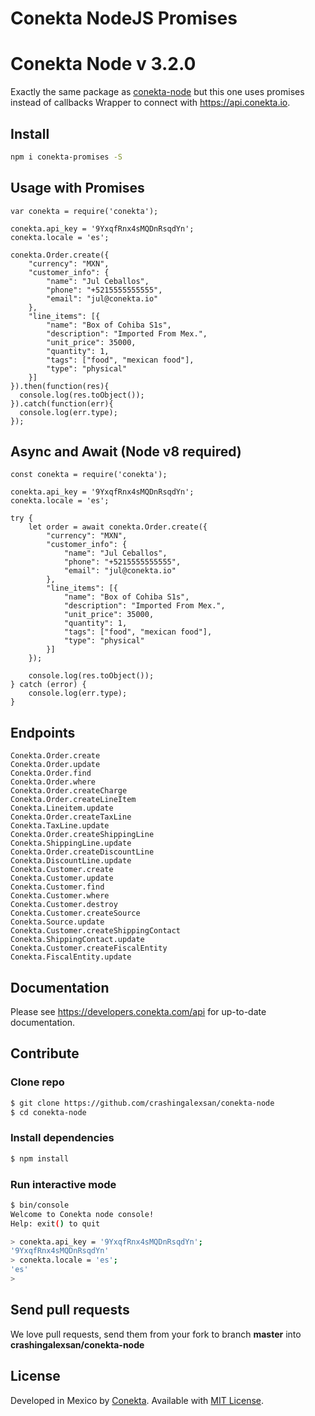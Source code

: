 # Conekta NodeJS Promises

Conekta Node v 3.2.0
======================
Exactly the same package as [conekta-node](https://www.npmjs.com/package/conekta) but this one uses promises instead of callbacks
Wrapper to connect with https://api.conekta.io.

## Install

```sh
npm i conekta-promises -S
```

## Usage with Promises

```node
var conekta = require('conekta');

conekta.api_key = '9YxqfRnx4sMQDnRsqdYn';
conekta.locale = 'es';

conekta.Order.create({
    "currency": "MXN",
    "customer_info": {
        "name": "Jul Ceballos",
        "phone": "+5215555555555",
        "email": "jul@conekta.io"
    },
    "line_items": [{
        "name": "Box of Cohiba S1s",
        "description": "Imported From Mex.",
        "unit_price": 35000,
        "quantity": 1,
        "tags": ["food", "mexican food"],
        "type": "physical"
    }]
}).then(function(res){
  console.log(res.toObject());
}).catch(function(err){
  console.log(err.type);
});
```
## Async and Await (Node v8 required)

```node
const conekta = require('conekta');

conekta.api_key = '9YxqfRnx4sMQDnRsqdYn';
conekta.locale = 'es';

try {
    let order = await conekta.Order.create({
        "currency": "MXN",
        "customer_info": {
            "name": "Jul Ceballos",
            "phone": "+5215555555555",
            "email": "jul@conekta.io"
        },
        "line_items": [{
            "name": "Box of Cohiba S1s",
            "description": "Imported From Mex.",
            "unit_price": 35000,
            "quantity": 1,
            "tags": ["food", "mexican food"],
            "type": "physical"
        }]
    });

    console.log(res.toObject());
} catch (error) {
    console.log(err.type);
}
```

## Endpoints

```node
Conekta.Order.create
Conekta.Order.update
Conekta.Order.find
Conekta.Order.where
Conekta.Order.createCharge
Conekta.Order.createLineItem
Conekta.Lineitem.update
Conekta.Order.createTaxLine
Conekta.TaxLine.update
Conekta.Order.createShippingLine
Conekta.ShippingLine.update
Conekta.Order.createDiscountLine
Conekta.DiscountLine.update
Conekta.Customer.create
Conekta.Customer.update
Conekta.Customer.find
Conekta.Customer.where
Conekta.Customer.destroy
Conekta.Customer.createSource
Conekta.Source.update
Conekta.Customer.createShippingContact
Conekta.ShippingContact.update
Conekta.Customer.createFiscalEntity
Conekta.FiscalEntity.update
```

## Documentation

Please see https://developers.conekta.com/api for up-to-date documentation.

## Contribute

### Clone repo

```sh
$ git clone https://github.com/crashingalexsan/conekta-node
$ cd conekta-node
```

### Install dependencies

```sh
$ npm install
```

### Run interactive mode

```sh
$ bin/console
Welcome to Conekta node console!
Help: exit() to quit

> conekta.api_key = '9YxqfRnx4sMQDnRsqdYn';
'9YxqfRnx4sMQDnRsqdYn'
> conekta.locale = 'es';
'es'
>
```

## Send pull requests

We love pull requests, send them from your fork to branch **master** into **crashingalexsan/conekta-node**

## License

Developed in Mexico by [Conekta](https://www.conekta.com). Available with [MIT License](LICENSE).


